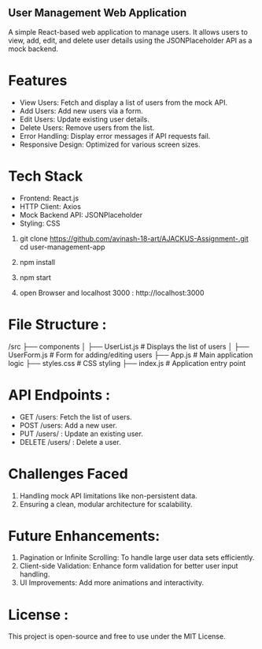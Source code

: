 ## User Management Web Application

A simple React-based web application to manage users. It allows users to view, add, edit, and delete user details using the JSONPlaceholder API as a mock backend.

# Features

- View Users: Fetch and display a list of users from the mock API.
- Add Users: Add new users via a form.
- Edit Users: Update existing user details.
- Delete Users: Remove users from the list.
- Error Handling: Display error messages if API requests fail.
- Responsive Design: Optimized for various screen sizes.

# Tech Stack

- Frontend: React.js
- HTTP Client: Axios
- Mock Backend API: JSONPlaceholder
- Styling: CSS

1. git clone https://github.com/avinash-18-art/AJACKUS-Assignment-.git cd user-management-app

2. npm install

3. npm start

4. open Browser and localhost 3000 : http://localhost:3000

# File Structure :

/src ├── components │ ├── UserList.js # Displays the list of users │ ├── UserForm.js # Form for adding/editing users ├── App.js # Main application logic ├── styles.css # CSS styling ├── index.js # Application entry point

# API Endpoints :

- GET /users: Fetch the list of users.
- POST /users: Add a new user.
- PUT /users/ : Update an existing user.
- DELETE /users/ : Delete a user.

# Challenges Faced

1. Handling mock API limitations like non-persistent data.
2. Ensuring a clean, modular architecture for scalability.

# Future Enhancements:

1. Pagination or Infinite Scrolling: To handle large user data sets efficiently.
2. Client-side Validation: Enhance form validation for better user input handling.
3. UI Improvements: Add more animations and interactivity.

# License :

This project is open-source and free to use under the MIT License.
